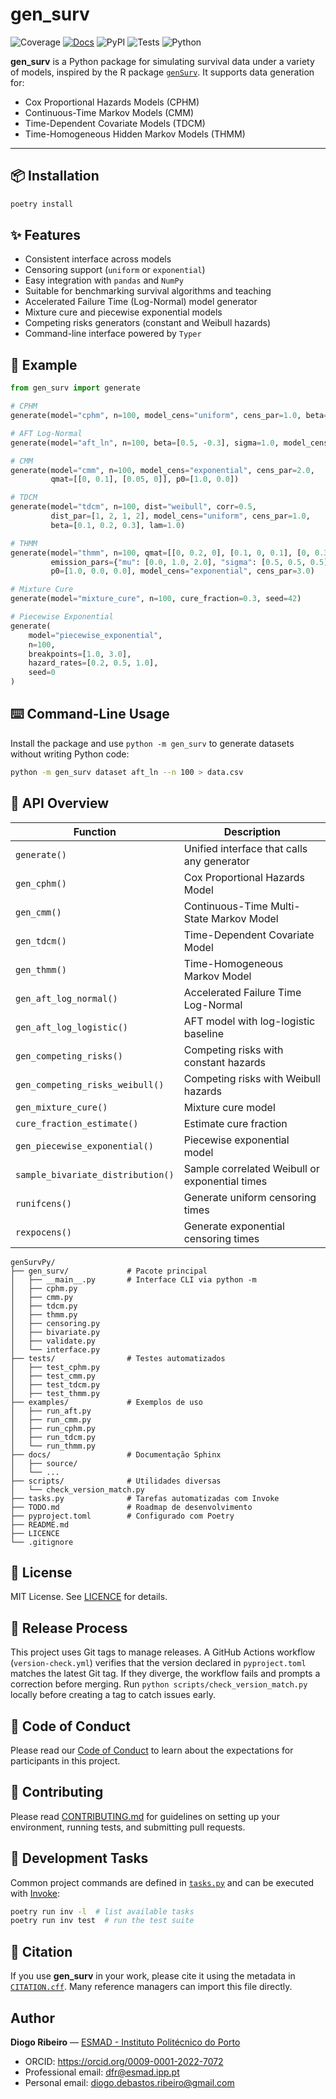 # gen_surv

![Coverage](https://codecov.io/gh/DiogoRibeiro7/genSurvPy/branch/main/graph/badge.svg)
[![Docs](https://readthedocs.org/projects/gensurvpy/badge/?version=stable)](https://gensurvpy.readthedocs.io/en/stable/)
![PyPI](https://img.shields.io/pypi/v/gen_surv)
![Tests](https://github.com/DiogoRibeiro7/genSurvPy/actions/workflows/test.yml/badge.svg)
![Python](https://img.shields.io/pypi/pyversions/gen_surv)


**gen_surv** is a Python package for simulating survival data under a variety of models, inspired by the R package [`genSurv`](https://cran.r-project.org/package=genSurv). It supports data generation for:

- Cox Proportional Hazards Models (CPHM)
- Continuous-Time Markov Models (CMM)
- Time-Dependent Covariate Models (TDCM)
- Time-Homogeneous Hidden Markov Models (THMM)

---

## 📦 Installation

```bash
poetry install
```
## ✨ Features

- Consistent interface across models
- Censoring support (`uniform` or `exponential`)
- Easy integration with `pandas` and `NumPy`
- Suitable for benchmarking survival algorithms and teaching
- Accelerated Failure Time (Log-Normal) model generator
- Mixture cure and piecewise exponential models
- Competing risks generators (constant and Weibull hazards)
- Command-line interface powered by `Typer`

## 🧪 Example

```python
from gen_surv import generate

# CPHM
generate(model="cphm", n=100, model_cens="uniform", cens_par=1.0, beta=0.5, covariate_range=2.0)

# AFT Log-Normal
generate(model="aft_ln", n=100, beta=[0.5, -0.3], sigma=1.0, model_cens="exponential", cens_par=3.0)

# CMM
generate(model="cmm", n=100, model_cens="exponential", cens_par=2.0,
         qmat=[[0, 0.1], [0.05, 0]], p0=[1.0, 0.0])

# TDCM
generate(model="tdcm", n=100, dist="weibull", corr=0.5,
         dist_par=[1, 2, 1, 2], model_cens="uniform", cens_par=1.0,
         beta=[0.1, 0.2, 0.3], lam=1.0)

# THMM
generate(model="thmm", n=100, qmat=[[0, 0.2, 0], [0.1, 0, 0.1], [0, 0.3, 0]],
         emission_pars={"mu": [0.0, 1.0, 2.0], "sigma": [0.5, 0.5, 0.5]},
         p0=[1.0, 0.0, 0.0], model_cens="exponential", cens_par=3.0)

# Mixture Cure
generate(model="mixture_cure", n=100, cure_fraction=0.3, seed=42)

# Piecewise Exponential
generate(
    model="piecewise_exponential",
    n=100,
    breakpoints=[1.0, 3.0],
    hazard_rates=[0.2, 0.5, 1.0],
    seed=0
)
```

## ⌨️ Command-Line Usage

Install the package and use ``python -m gen_surv`` to generate datasets without
writing Python code:

```bash
python -m gen_surv dataset aft_ln --n 100 > data.csv
```

## 🔧 API Overview

| Function | Description |
|----------|-------------|
| `generate()` | Unified interface that calls any generator |
| `gen_cphm()` | Cox Proportional Hazards Model |
| `gen_cmm()`  | Continuous-Time Multi-State Markov Model |
| `gen_tdcm()` | Time-Dependent Covariate Model |
| `gen_thmm()` | Time-Homogeneous Markov Model |
| `gen_aft_log_normal()` | Accelerated Failure Time Log-Normal |
| `gen_aft_log_logistic()` | AFT model with log-logistic baseline |
| `gen_competing_risks()` | Competing risks with constant hazards |
| `gen_competing_risks_weibull()` | Competing risks with Weibull hazards |
| `gen_mixture_cure()` | Mixture cure model |
| `cure_fraction_estimate()` | Estimate cure fraction |
| `gen_piecewise_exponential()` | Piecewise exponential model |
| `sample_bivariate_distribution()` | Sample correlated Weibull or exponential times |
| `runifcens()` | Generate uniform censoring times |
| `rexpocens()` | Generate exponential censoring times |


```text
genSurvPy/
├── gen_surv/             # Pacote principal
│   ├── __main__.py       # Interface CLI via python -m
│   ├── cphm.py
│   ├── cmm.py
│   ├── tdcm.py
│   ├── thmm.py
│   ├── censoring.py
│   ├── bivariate.py
│   ├── validate.py
│   └── interface.py
├── tests/                # Testes automatizados
│   ├── test_cphm.py
│   ├── test_cmm.py
│   ├── test_tdcm.py
│   ├── test_thmm.py
├── examples/             # Exemplos de uso
│   ├── run_aft.py
│   ├── run_cmm.py
│   ├── run_cphm.py
│   ├── run_tdcm.py
│   └── run_thmm.py
├── docs/                 # Documentação Sphinx
│   ├── source/
│   └── ...
├── scripts/              # Utilidades diversas
│   └── check_version_match.py
├── tasks.py              # Tarefas automatizadas com Invoke
├── TODO.md               # Roadmap de desenvolvimento
├── pyproject.toml        # Configurado com Poetry
├── README.md
├── LICENCE
└── .gitignore
```

## 🧠 License

MIT License. See [LICENCE](LICENCE) for details.


## 🔖 Release Process

This project uses Git tags to manage releases. A GitHub Actions workflow
(`version-check.yml`) verifies that the version declared in `pyproject.toml`
matches the latest Git tag. If they diverge, the workflow fails and prompts a
correction before merging. Run `python scripts/check_version_match.py` locally
before creating a tag to catch issues early.

## 🌟 Code of Conduct

Please read our [Code of Conduct](CODE_OF_CONDUCT.md) to learn about the
expectations for participants in this project.

## 🤝 Contributing

Please read [CONTRIBUTING.md](CONTRIBUTING.md) for guidelines on setting up your environment, running tests, and submitting pull requests.

## 🔧 Development Tasks

Common project commands are defined in [`tasks.py`](tasks.py) and can be executed with [Invoke](https://www.pyinvoke.org/):

```bash
poetry run inv -l  # list available tasks
poetry run inv test  # run the test suite
```

## 📑 Citation

If you use **gen_surv** in your work, please cite it using the metadata in
[`CITATION.cff`](CITATION.cff). Many reference managers can import this file
directly.

## Author

**Diogo Ribeiro** — [ESMAD - Instituto Politécnico do Porto](https://esmad.ipp.pt)

- ORCID: <https://orcid.org/0009-0001-2022-7072>
- Professional email: <dfr@esmad.ipp.pt>
- Personal email: <diogo.debastos.ribeiro@gmail.com>
